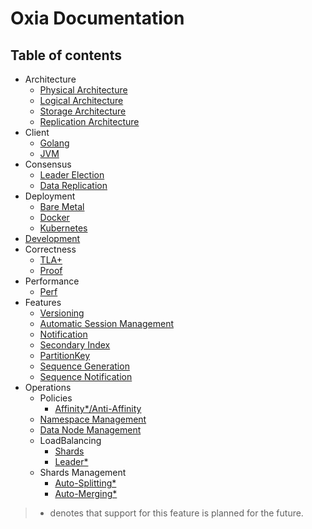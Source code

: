 # Oxia Documentation


## Table of contents

- Architecture
  - [Physical Architecture]()
  - [Logical Architecture]()
  - [Storage Architecture]()
  - [Replication Architecture]()
- Client
  - [Golang]()
  - [JVM]()
- Consensus
  - [Leader Election]()
  - [Data Replication]()
- Deployment
  - [Bare Metal]()
  - [Docker]()
  - [Kubernetes]()
- [Development](./development)
- Correctness
  - [TLA+]()
  - [Proof]()
- Performance
  - [Perf]()
- Features
  - [Versioning]()
  - [Automatic Session Management]()
  - [Notification]()
  - [Secondary Index]()
  - [PartitionKey]()
  - [Sequence Generation]()
  - [Sequence Notification]()
- Operations
  - Policies
    - [Affinity*/Anti-Affinity]()
  - [Namespace Management]()
  - [Data Node Management]()
  - LoadBalancing
    - [Shards]()
    - [Leader*]()
  - Shards Management
    - [Auto-Splitting*]()
    - [Auto-Merging*]()

> * denotes that support for this feature is planned for the future.